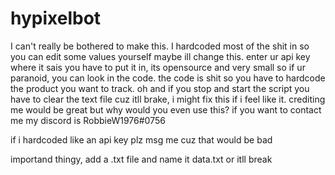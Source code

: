 # hypixelbot
I can't really be bothered to make this. I hardcoded most of the shit in so you can edit some values yourself maybe ill change this.
enter ur api key where it sais you have to put it in, its opensource and very small so if ur paranoid, you can look in the code.
the code is shit so you have to hardcode the product you want to track.
oh and if you stop and start the script you have to clear the text file cuz itll brake, i might fix this if i feel like it.
crediting me would be great but why would you even use this?
if you want to contact me my discord is RobbieW1976#0756

if i hardcoded like an api key plz msg me cuz that would be bad

importand thingy, add a .txt file and name it data.txt or itll break
